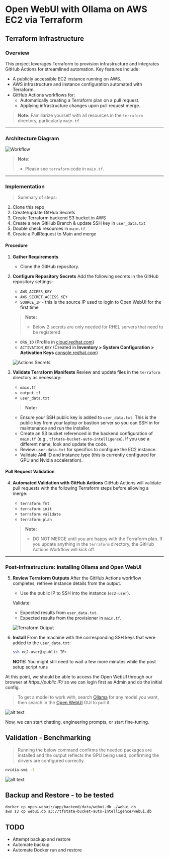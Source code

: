 # Open WebUI with Ollama on AWS EC2 via Terraform

## Terraform Infrastructure

### Overview

This project leverages Terraform to provision infrastructure and integrates GitHub Actions for streamlined automation. Key features include:

- A publicly accessible EC2 instance running on AWS.
- AWS infrastructure and instance configuration automated with Terraform.
- GitHub Actions workflows for:
  - Automatically creating a Terraform plan on a pull request.
  - Applying infrastructure changes upon pull request merge.

> **Note:** Familiarize yourself with all resources in the `terraform` directory, particularly `main.tf`.

---

### Architecture Diagram

![Workflow](/images/GitOps-AutoIntelligence.jpg)

> **Note:**
> - Please see `terraform` code in `main.tf`.

---

### Implementation

> Summary of steps:
1. Clone this repo
2. Create/update GitHub Secrets
3. Create Terraform backend S3 bucket in AWS
4. Create a new GitHub Branch & update SSH key in `user_data.txt`
5. Double check resources in `main.tf`
6. Create a PullRequest to Main and merge

#### Procedure

1. **Gather Requirements**
   - Clone the GitHub repository.

2. **Configure Repository Secrets**
   Add the following secrets in the GitHub repository settings:

   - `AWS_ACCESS_KEY`
   - `AWS_SECRET_ACCESS_KEY`
   - `SOURCE_IP` - this is the source IP used to login to Open WebUI for the first time

   > **Note:**
   > - Below 2 secrets are only needed for RHEL servers that need to be registered
   - `ORG_ID` (Profile in [cloud.redhat.com](https://cloud.redhat.com))
   - `ACTIVATION_KEY` (Created in **Inventory > System Configuration > Activation Keys** [console.redhat.com](https://console.redhat.com/insights/connector/activation-keys#SIDs=&tags=))

   ![Actions Secrets](images/github_secrets.png)

1. **Validate Terraform Manifests**
   Review and update files in the `terraform` directory as necessary:
   - `main.tf`
   - `output.tf`
   - `user_data.txt`

   > **Note:**
   - Ensure your SSH public key is added to `user_data.txt`. This is the public key from your laptop or bastion server so you can SSH in for maintenance and run the installer.
   - Create an S3 bucket referenced in the backend configuration of `main.tf` (e.g., `tfstate-bucket-auto-intelligence`). If you use a different name, look and update the code.
   - Review `user-data.txt` for specifics to configure the EC2 instance.
   - Validate AMI ID and instance type (this is currently configured for GPU and Nvidia acceleration).
   

#### Pull Request Validation

4. **Automated Validation with GitHub Actions**
   GitHub Actions will validate pull requests with the following Terraform steps before allowing a merge:
   - `terraform fmt`
   - `terraform init`
   - `terraform validate`
   - `terraform plan`

   > **Note:**
   > - DO NOT MERGE until you are happy with the Terraform plan. If you update anything in the `terraform` directory, the GitHub Actions Workflow will kick off.

---

### Post-Infrastructure: Installing Ollama and Open WebUI

5. **Review Terraform Outputs**
   After the GitHub Actions workflow completes, retrieve instance details from the output.
   - Use the public IP to SSH into the instance (`ec2-user`).

   Validate:
   - Expected results from `user_data.txt`.
   - Expected results from the provisioner in `main.tf`.

   ![Terraform Output](images/tf_output.png)

6. **Install**
   From the machine with the corresponding SSH keys that were added to the `user_data.txt`:

   ```bash
   ssh ec2-user@<public IP>
   ```

   **NOTE:** You might still need to wait a few more minutes while the post setup script runs

At this point, we should be able to access the Open WebUI through our browser at *https://public IP/* so we can login first as Admin and do the initial config.

   > To get a model to work with, search [Ollama](https://ollama.com/search) for any model you want, then search in the [Open WebUI](https://docs.openwebui.com/getting-started/quick-start/starting-with-ollama) GUI to pull it.

   ![alt text](/images/model_search.png)

Now, we can start chatting, engineering prompts, or start fine-tuning.

## Validation - Benchmarking

> Running the below command confirms the needed packages are installed and the output reflects the GPU being used, confirming the drivers are configured correctly.
```bash
nvidia-smi -l
```

![alt text](/images/nvidia-smi-cmd.png)

## Backup and Restore - to be tested

```bash
docker cp open-webui:/app/backend/data/webui.db ./webui.db
aws s3 cp webui.db s3://tfstate-bucket-auto-intelligence/webui.db
```

## TODO

- Attempt backup and restore
- Automate backup
- Automate Docker run and restore